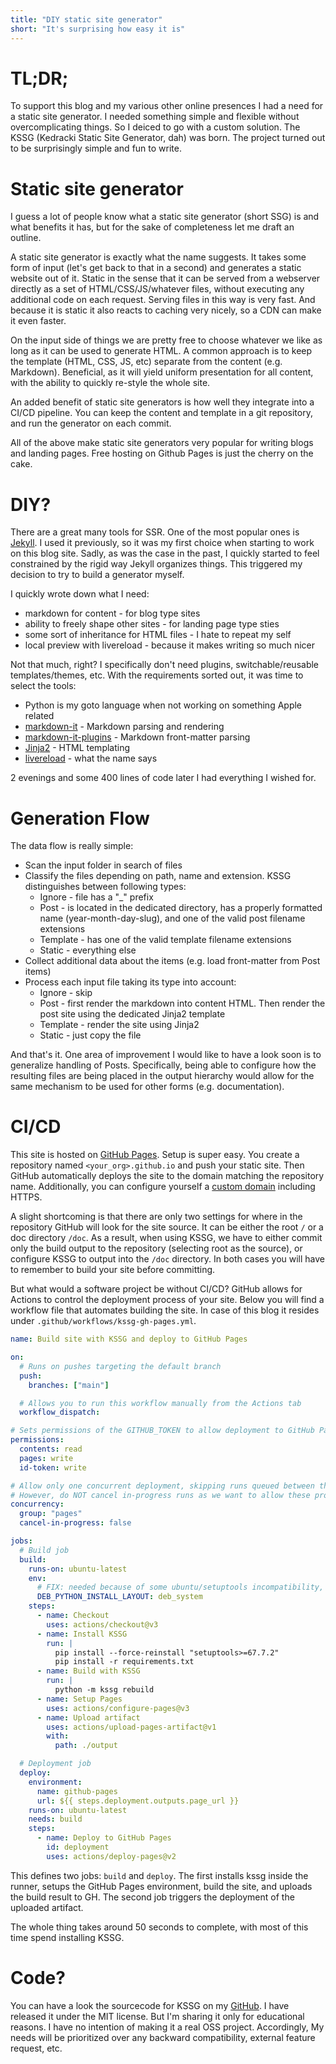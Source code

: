 ```yaml
---
title: "DIY static site generator"
short: "It's surprising how easy it is"
---
```


# TL;DR;

To support this blog and my various other online presences I had a need for a static site generator. I needed something 
simple and flexible without overcomplicating things. So I deiced to go with a custom solution. The KSSG (Kedracki Static 
Site Generator, dah) was born. The project turned out to be surprisingly simple and fun to write.

# Static site generator

I guess a lot of people know what a static site generator (short SSG) is and what benefits it has, but for the sake of 
completeness let me draft an outline. 

A static site generator is exactly what the name suggests. It takes some form of input (let's get back to that 
in a second) and generates a static website out of it. Static in the sense that it can be served from a webserver 
directly as a set of HTML/CSS/JS/whatever files, without executing any additional code on each request. Serving 
files in this way is very fast. And because it is static it also reacts to caching very nicely, so a CDN can make it 
even faster. 

On the input side of things we are pretty free to choose whatever we like as long as it can be used to generate HTML. 
A common approach is to keep the template (HTML, CSS, JS, etc) separate from the content (e.g. Markdown). Beneficial, 
as it will yield uniform presentation for all content, with the ability to quickly re-style the whole site.

An added benefit of static site generators is how well they integrate into a CI/CD pipeline. You can keep the content and 
template in a git repository, and run the generator on each commit.   

All of the above make static site generators very popular for writing blogs and landing pages. Free hosting on Github
Pages is just the cherry on the cake.

# DIY?

There are a great many tools for SSR. One of the most popular ones is [Jekyll](https://jekyllrb.com/). I used it 
previously, so it was my first choice when starting to work on this blog site. Sadly, as was the case in the
past, I quickly started to feel constrained by the rigid way Jekyll organizes things. This triggered my decision 
to try to build a generator myself.

I quickly wrote down what I need:

* markdown for content - for blog type sites
* ability to freely shape other sites - for landing page type sties 
* some sort of inheritance for HTML files - I hate to repeat my self
* local preview with livereload - because it makes writing so much nicer

Not that much, right? I specifically don't need plugins, switchable/reusable templates/themes, etc. With the 
requirements sorted out, it was time to select the tools:

* Python is my goto language when not working on something Apple related
* [markdown-it](https://pypi.org/project/markdown-it-py/) - Markdown parsing and rendering
* [markdown-it-plugins](https://pypi.org/project/mdit-py-plugins/) - Markdown front-matter parsing 
* [Jinja2](https://pypi.org/project/Jinja2/) - HTML templating
* [livereload](https://pypi.org/project/livereload/) - what the name says

2 evenings and some 400 lines of code later I had everything I wished for. 

# Generation Flow

The data flow is really simple:

* Scan the input folder in search of files
* Classify the files depending on path, name and extension. KSSG distinguishes between following types: 
  * Ignore - file has a "_" prefix
  * Post - is located in the dedicated directory, has a properly formatted name (year-month-day-slug), and one of the 
      valid post filename extensions 
  * Template - has one of the valid template filename extensions
  * Static - everything else
* Collect additional data about the items (e.g. load front-matter from Post items)
* Process each input file taking its type into account:
  * Ignore - skip
  * Post - first render the markdown into content HTML. Then render the post site using the dedicated Jinja2 template
  * Template - render the site using Jinja2
  * Static - just copy the file

And that's it. One area of improvement I would like to have a look soon is to generalize handling of Posts. 
Specifically, being able to configure how the resulting files are being placed in the output hierarchy would allow for 
the same mechanism to be used for other forms (e.g. documentation).          

# CI/CD

This site is hosted on [GitHub Pages](https://docs.github.com/en/pages). Setup is 
super easy. You create a repository named `<your_org>.github.io` and push your static site. Then GitHub automatically 
deploys the site to the domain matching the repository name. Additionally, you can configure yourself a [custom domain](https://docs.github.com/en/pages/configuring-a-custom-domain-for-your-github-pages-site/about-custom-domains-and-github-pages) 
including HTTPS.

A slight shortcoming is that there are only two settings for where in the repository GitHub will look for the site 
source. It can be either the root `/` or a doc directory `/doc`. As a result, when using KSSG, we have to either commit 
only the build output to the repository (selecting root as the source), or configure KSSG to output into the `/doc` 
directory. In both cases you will have to remember to build your site before committing.

But what would a software project be without CI/CD? GitHub allows for Actions to control the deployment process of your 
site. Below you will find a workflow file that automates building the site. In case of this blog it resides under 
`.github/workflows/kssg-gh-pages.yml`. 

```yaml
name: Build site with KSSG and deploy to GitHub Pages

on:
  # Runs on pushes targeting the default branch
  push:
    branches: ["main"]

  # Allows you to run this workflow manually from the Actions tab
  workflow_dispatch:

# Sets permissions of the GITHUB_TOKEN to allow deployment to GitHub Pages
permissions:
  contents: read
  pages: write
  id-token: write

# Allow only one concurrent deployment, skipping runs queued between the run in-progress and latest queued.
# However, do NOT cancel in-progress runs as we want to allow these production deployments to complete.
concurrency:
  group: "pages"
  cancel-in-progress: false

jobs:
  # Build job
  build:
    runs-on: ubuntu-latest
    env:
      # FIX: needed because of some ubuntu/setuptools incompatibility, resulting in packages named UNKNOWN
      DEB_PYTHON_INSTALL_LAYOUT: deb_system
    steps:
      - name: Checkout
        uses: actions/checkout@v3
      - name: Install KSSG
        run: |
          pip install --force-reinstall "setuptools>=67.7.2"
          pip install -r requirements.txt
      - name: Build with KSSG
        run: |
          python -m kssg rebuild
      - name: Setup Pages
        uses: actions/configure-pages@v3
      - name: Upload artifact
        uses: actions/upload-pages-artifact@v1
        with:
          path: ./output

  # Deployment job
  deploy:
    environment:
      name: github-pages
      url: ${{ steps.deployment.outputs.page_url }}
    runs-on: ubuntu-latest
    needs: build
    steps:
      - name: Deploy to GitHub Pages
        id: deployment
        uses: actions/deploy-pages@v2
```

This defines two jobs: `build` and `deploy`. The first installs kssg inside the runner, setups the GitHub Pages 
environment, build the site, and uploads the build result to GH. The second job triggers the deployment of the 
uploaded artifact.

The whole thing takes around 50 seconds to complete, with most of this time spend installing KSSG.

# Code? 

You can have a look the sourcecode for KSSG on my [GitHub](https://github.com/spherefoundry/kssg). I have released it 
under the MIT license. But I'm sharing it only for educational reasons. I have no intention of making it a real OSS
project. Accordingly, My needs will be prioritized over any backward compatibility, external feature request, etc.
